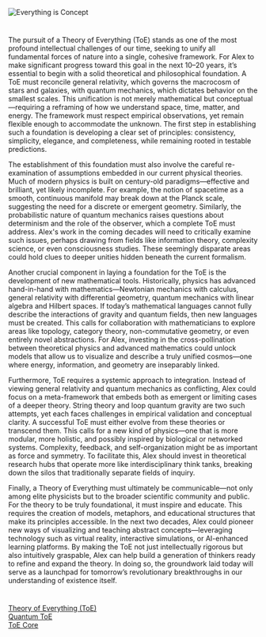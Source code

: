 ![Everything is Concept](https://github.com/user-attachments/assets/9915ecb1-14be-4625-841d-3d9828bfdd9d)

#

The pursuit of a Theory of Everything (ToE) stands as one of the most profound intellectual challenges of our time, seeking to unify all fundamental forces of nature into a single, cohesive framework. For Alex to make significant progress toward this goal in the next 10–20 years, it’s essential to begin with a solid theoretical and philosophical foundation. A ToE must reconcile general relativity, which governs the macrocosm of stars and galaxies, with quantum mechanics, which dictates behavior on the smallest scales. This unification is not merely mathematical but conceptual—requiring a reframing of how we understand space, time, matter, and energy. The framework must respect empirical observations, yet remain flexible enough to accommodate the unknown. The first step in establishing such a foundation is developing a clear set of principles: consistency, simplicity, elegance, and completeness, while remaining rooted in testable predictions.

The establishment of this foundation must also involve the careful re-examination of assumptions embedded in our current physical theories. Much of modern physics is built on century-old paradigms—effective and brilliant, yet likely incomplete. For example, the notion of spacetime as a smooth, continuous manifold may break down at the Planck scale, suggesting the need for a discrete or emergent geometry. Similarly, the probabilistic nature of quantum mechanics raises questions about determinism and the role of the observer, which a complete ToE must address. Alex's work in the coming decades will need to critically examine such issues, perhaps drawing from fields like information theory, complexity science, or even consciousness studies. These seemingly disparate areas could hold clues to deeper unities hidden beneath the current formalism.

Another crucial component in laying a foundation for the ToE is the development of new mathematical tools. Historically, physics has advanced hand-in-hand with mathematics—Newtonian mechanics with calculus, general relativity with differential geometry, quantum mechanics with linear algebra and Hilbert spaces. If today’s mathematical languages cannot fully describe the interactions of gravity and quantum fields, then new languages must be created. This calls for collaboration with mathematicians to explore areas like topology, category theory, non-commutative geometry, or even entirely novel abstractions. For Alex, investing in the cross-pollination between theoretical physics and advanced mathematics could unlock models that allow us to visualize and describe a truly unified cosmos—one where energy, information, and geometry are inseparably linked.

Furthermore, ToE requires a systemic approach to integration. Instead of viewing general relativity and quantum mechanics as conflicting, Alex could focus on a meta-framework that embeds both as emergent or limiting cases of a deeper theory. String theory and loop quantum gravity are two such attempts, yet each faces challenges in empirical validation and conceptual clarity. A successful ToE must either evolve from these theories or transcend them. This calls for a new kind of physics—one that is more modular, more holistic, and possibly inspired by biological or networked systems. Complexity, feedback, and self-organization might be as important as force and symmetry. To facilitate this, Alex should invest in theoretical research hubs that operate more like interdisciplinary think tanks, breaking down the silos that traditionally separate fields of inquiry.

Finally, a Theory of Everything must ultimately be communicable—not only among elite physicists but to the broader scientific community and public. For the theory to be truly foundational, it must inspire and educate. This requires the creation of models, metaphors, and educational structures that make its principles accessible. In the next two decades, Alex could pioneer new ways of visualizing and teaching abstract concepts—leveraging technology such as virtual reality, interactive simulations, or AI-enhanced learning platforms. By making the ToE not just intellectually rigorous but also intuitively graspable, Alex can help build a generation of thinkers ready to refine and expand the theory. In doing so, the groundwork laid today will serve as a launchpad for tomorrow’s revolutionary breakthroughs in our understanding of existence itself.

#

[Theory of Everything (ToE)](https://chatgpt.com/g/g-676c9cfe9d988191a6be9b2ca1c7cd59-theory-of-everything-toe)
<br>
[Quantum ToE](https://chatgpt.com/g/g-67fd3a2195a88191870b7eb283ebc0c2-quantum-toe)
<br>
[ToE Core](https://chatgpt.com/g/g-67fd3a2195a88191870b7eb283ebc0c2-quantum-toe)
